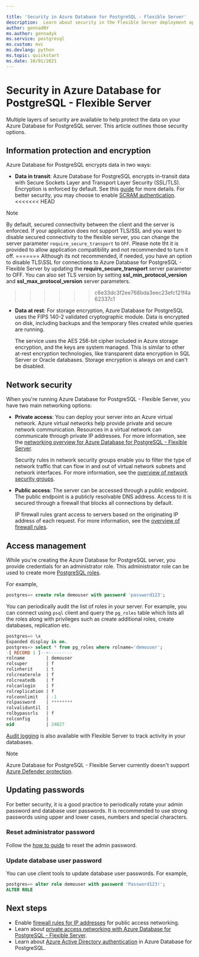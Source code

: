 ```yaml
---

title: 'Security in Azure Database for PostgreSQL - Flexible Server'
description:  Learn about security in the Flexible Server deployment option for Azure Database for PostgreSQL.
author: gennadNY 
ms.author: gennadyk
ms.service: postgresql
ms.custom: mvc
ms.devlang: python
ms.topic: quickstart
ms.date: 10/01/2021
---
```



# Security in Azure Database for PostgreSQL - Flexible Server

Multiple layers of security are available to help protect the data on your Azure Database for PostgreSQL server. This article outlines those security options.

## Information protection and encryption

Azure Database for PostgreSQL encrypts data in two ways:

- **Data in transit**: Azure Database for PostgreSQL encrypts in-transit data with Secure Sockets Layer and Transport Layer Security (SSL/TLS). Encryption is enforced by default. See this [guide](how-to-connect-tls-ssl.md) for more details. For better security, you may choose to enable [SCRAM authentication](how-to-connect-scram.md).
<<<<<<< HEAD

>[!Note]
> By default, secured connectivity between the client and the server is enforced. If your application does not support TLS/SSL and you want to disable secured connectivity to the flexible server, you can change the server parameter `require_secure_transport` to `OFF`. Please note tht it is provided to allow application compatibility and not recommended to turn it off. 
=======
 Although its not recommended, if needed, you have an option to disable TLS\SSL for connections to Azure Database for PostgreSQL - Flexible Server by updating  the **require_secure_transport** server parameter to OFF. You can also set TLS version by setting **ssl_min_protocol_version** and **ssl_max_protocol_version** server parameters.
>>>>>>> c6e33dc3f2ee768bda3eec23efc121f4a62337c1

- **Data at rest**: For storage encryption, Azure Database for PostgreSQL uses the FIPS 140-2 validated cryptographic module. Data is encrypted on disk, including backups and the temporary files created while queries are running. 

  The service uses the AES 256-bit cipher included in Azure storage encryption, and the keys are system managed. This is similar to other at-rest encryption technologies, like transparent data encryption in SQL Server or Oracle databases. Storage encryption is always on and can't be disabled.


## Network security

When you're running Azure Database for PostgreSQL - Flexible Server, you have two main networking options:

- **Private access**: You can deploy your server into an Azure virtual network. Azure virtual networks help provide private and secure network communication. Resources in a virtual network can communicate through private IP addresses. For more information, see the [networking overview for Azure Database for PostgreSQL - Flexible Server](concepts-networking.md).

  Security rules in network security groups enable you to filter the type of network traffic that can flow in and out of virtual network subnets and network interfaces. For more information, see the [overview of network security groups](../../virtual-network/network-security-groups-overview.md).

- **Public access**: The server can be accessed through a public endpoint. The public endpoint is a publicly resolvable DNS address. Access to it is secured through a firewall that blocks all connections by default. 

  IP firewall rules grant access to servers based on the originating IP address of each request. For more information, see the [overview of firewall rules](concepts-firewall-rules.md).

## Access management

While you're creating the Azure Database for PostgreSQL server, you provide credentials for an administrator role. This administrator role can be used to create more [PostgreSQL roles](https://www.postgresql.org/docs/current/user-manag.html).

For example,

```SQL
postgres=> create role demouser with password 'password123';
```

You can periodically audit the list of roles in your server. For example, you can connect using `psql` client and query the `pg_roles` table which lists all the roles along with privileges such as create additional roles, create databases, replication etc. 

```SQL
postgres=> \x
Expanded display is on.
postgres=> select * from pg_roles where rolname='demouser';
-[ RECORD 1 ]--+---------
rolname        | demouser
rolsuper       | f
rolinherit     | t
rolcreaterole  | f
rolcreatedb    | f
rolcanlogin    | f
rolreplication | f
rolconnlimit   | -1
rolpassword    | ********
rolvaliduntil  |
rolbypassrls   | f
rolconfig      |
oid            | 24827

```

[Audit logging](../concepts-audit.md) is also available with Flexible Server to track activity in your databases. 

> [!NOTE]
> Azure Database for PostgreSQL - Flexible Server currently doesn't support [Azure Defender protection](../../security-center/azure-defender.md). 

## Updating passwords

For better security, it is a good practice to periodically rotate your admin password and database user passwords. It is recommended to use strong passwords using upper and lower cases, numbers and special characters.

### Reset administrator password

Follow the [how to guide](./how-to-manage-server-portal.md#reset-admin-password) to reset the admin password.

### Update database user password

You can use client tools to update database user passwords. 
For example,
```SQL
postgres=> alter role demouser with password 'Password123!';
ALTER ROLE
```
## Next steps
- Enable [firewall rules for IP addresses](concepts-firewall-rules.md) for public access networking.
- Learn about [private access networking with Azure Database for PostgreSQL - Flexible Server](concepts-networking.md).
- Learn about [Azure Active Directory authentication](../concepts-aad-authentication.md) in Azure Database for PostgreSQL.